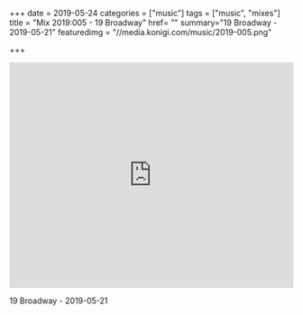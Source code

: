 +++
date = 2019-05-24
categories = ["music"]
tags = ["music", "mixes"]
title = "Mix 2019:005 - 19 Broadway"
href= ""
summary="19 Broadway - 2019-05-21"
featuredimg = "//media.konigi.com/music/2019-005.png"

+++

<div class="mix"><div class="embed" >
  <iframe width="100%" height="400" src="https://www.mixcloud.com/widget/iframe/?light=1&feed=%2Fdjkonigi%2F19-broadway-2019-05-21%2F" frameborder="0" ></iframe>
</div></div>


19 Broadway - 2019-05-21
